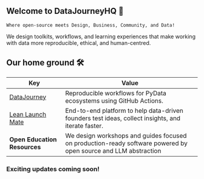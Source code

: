 ## Welcome to DataJourneyHQ 💚

`Where open-source meets Design, Business, Community, and Data!`

We design toolkits, workflows, and learning experiences that make working with data more reproducible, ethical, and human-centred.

## Our home ground 🛠️


| Key                                  | Value                                                                                  |
| ---------------------------------------- | -------------------------------------------------------------------------------------------- |
| [DataJourney](https://github.com/DataJourneyHQ/DataJourney)               | Reproducible workflows for PyData ecosystems using GitHub Actions.                           |
| [Lean Launch Mate](https://llmate.datajourneyhq.com/)                       | End-to-end platform to help data-driven founders test ideas, collect insights, and iterate faster.     |
| **Open Education Resources**             | We design workshops and guides focused on production-ready software powered by open source and LLM abstraction |


### Exciting updates coming soon!

